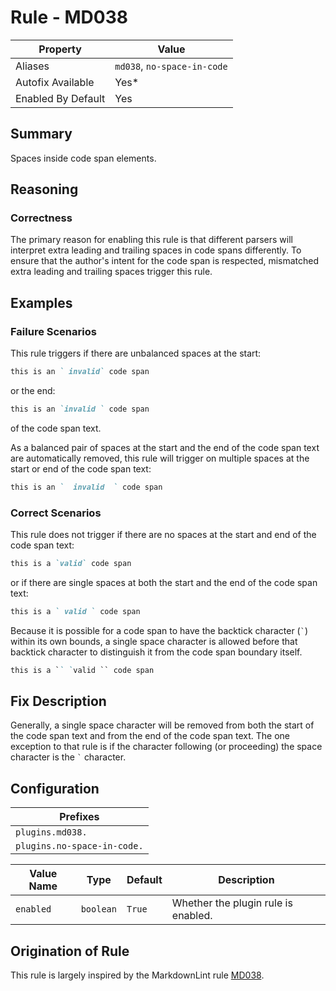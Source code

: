 # Rule - MD038

| Property | Value |
| --- | -- |
| Aliases | `md038`, `no-space-in-code` |
| Autofix Available | Yes* |
| Enabled By Default | Yes |

## Summary

Spaces inside code span elements.

## Reasoning

### Correctness

The primary reason for enabling this rule is that different parsers
will interpret extra leading and trailing spaces in code spans differently.
To ensure that the author's intent for the code span is respected,
mismatched extra leading and trailing spaces trigger this rule.

## Examples

### Failure Scenarios

This rule triggers if there are unbalanced spaces at the start:

```Markdown
this is an ` invalid` code span
```

or the end:

```Markdown
this is an `invalid ` code span
```

of the code span text.

As a balanced pair of spaces at the start and the end of the code span
text are automatically removed, this rule will trigger on multiple
spaces at the start or end of the code span text:

```Markdown
this is an `  invalid  ` code span
```

### Correct Scenarios

This rule does not trigger if there are no spaces at the start and end
of the code span text:

```Markdown
this is a `valid` code span
```

or if there are single spaces at both the start and the end of the code span text:

```Markdown
this is a ` valid ` code span
```

Because it is possible for a code span to have the backtick character (`` ` ``) within
its own bounds, a single space character is allowed before
that backtick character to distinguish it from the code span boundary itself.

```Markdown
this is a `` `valid `` code span
```

## Fix Description

Generally, a single space character will be removed from both the start of the
code span text and from the end of the code span text.  The one exception to that
rule is if the character following (or proceeding) the space character is the
`` ` `` character.

## Configuration

| Prefixes |
| --- |
| `plugins.md038.` |
| `plugins.no-space-in-code.` |

| Value Name | Type | Default | Description |
| -- | -- | -- | -- |
| `enabled` | `boolean` | `True` | Whether the plugin rule is enabled. |

## Origination of Rule

This rule is largely inspired by the MarkdownLint rule
[MD038](https://github.com/DavidAnson/markdownlint/blob/main/doc/Rules.md#md038---spaces-inside-code-span-elements).
